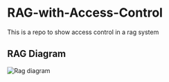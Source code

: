 # RAG-with-Access-Control
This is a repo to show access control in a rag system

## RAG Diagram
![Rag diagram](https://drive.google.com/uc?id=1j4uYZaI_AcsBM-bYA2Stx84uyRjhEpgq)
